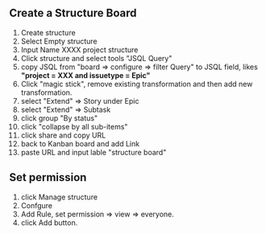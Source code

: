 ## Create a Structure Board
1. Create structure
2. Select Empty structure
3. Input Name XXXX project structure
4. Click structure and select tools "JSQL Query"
5. copy JSQL from "board => configure => filter Query" to JSQL field, likes **"project = XXX and issuetype = Epic"**
6. Click "magic stick", remove existing transformation and then add new transformation. 
7. select "Extend" => Story under Epic
8. select "Extend" => Subtask
9. click group "By status" 
10. click "collapse by all sub-items"
11. click share and copy URL
12. back to Kanban board and add Link
13. paste URL and input lable "structure board"

## Set permission
1. click Manage structure 
2. Confgure 
3. Add Rule, set permission => view => everyone. 
4. click Add button. 
